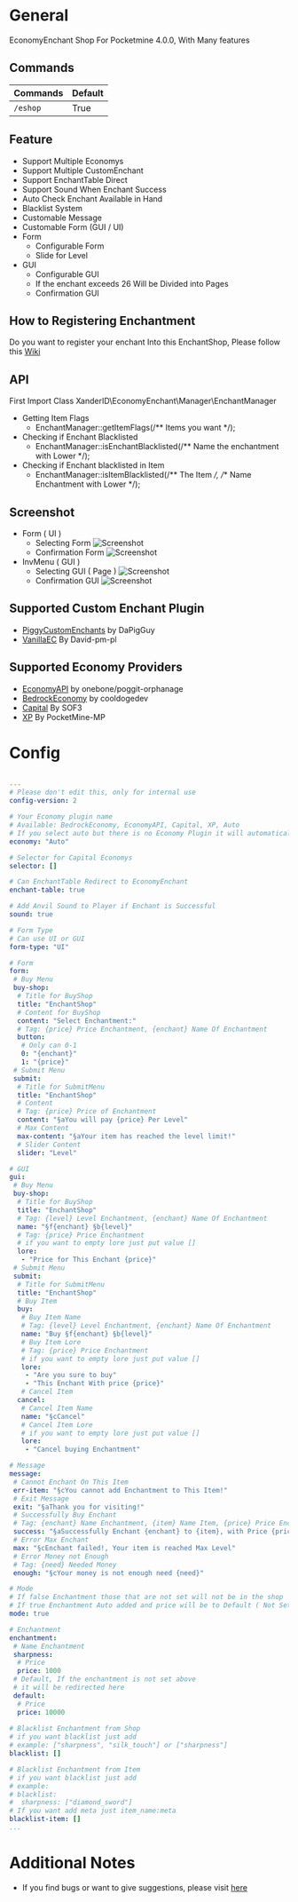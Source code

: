 # General

EconomyEnchant Shop For Pocketmine 4.0.0, With Many features

## Commands

Commands | Default
--- | ---
`/eshop` | True

## Feature
* Support Multiple Economys
* Support Multiple CustomEnchant
* Support EnchantTable Direct
* Support Sound When Enchant Success
* Auto Check Enchant Available in Hand
* Blacklist System
* Customable Message
* Customable Form (GUI / UI)
* Form
  - Configurable Form
  - Slide for Level
* GUI
  - Configurable GUI
  - If the enchant exceeds 26 Will be Divided into Pages
  - Confirmation GUI

## How to Registering Enchantment
Do you want to register your enchant Into this EnchantShop, Please follow this [Wiki](https://github.com/XanderID/EconomyEnchant/wiki/Registering-Enchantment)

## API
First Import Class XanderID\EconomyEnchant\Manager\EnchantManager</br>
- Getting Item Flags
  * EnchantManager::getItemFlags(/** Items you want */);
- Checking if Enchant Blacklisted
  * EnchantManager::isEnchantBlacklisted(/** Name the enchantment with Lower */);
- Checking if Enchant blacklisted in Item
  * EnchantManager::isItemBlacklisted(/** The Item */, /** Name Enchantment with Lower */);

## Screenshot
* Form ( UI )
  - Selecting Form
    ![Screenshot](https://github.com/XanderID/EconomyEnchant/blob/main/.screenshot/Form1.jpg)
  - Confirmation Form
    ![Screenshot](https://github.com/XanderID/EconomyEnchant/blob/main/.screenshot/Form2.jpg)
* InvMenu ( GUI )
  - Selecting GUI ( Page )
    ![Screenshot](https://github.com/XanderID/EconomyEnchant/blob/main/.screenshot/GUI1.jpg)
  - Confirmation GUI
    ![Screenshot](https://github.com/XanderID/EconomyEnchant/blob/main/.screenshot/GUI2.jpg)

## Supported Custom Enchant Plugin
* [PiggyCustomEnchants](https://poggit.pmmp.io/p/PiggyCustomEnchants) by DaPigGuy
* [VanillaEC](https://poggit.pmmp.io/p/VanillaEC/) By David-pm-pl

## Supported Economy Providers

* [EconomyAPI](https://poggit.pmmp.io/p/EconomyAPI) by onebone/poggit-orphanage
* [BedrockEconomy](https://poggit.pmmp.io/p/BedrockEconomy) by cooldogedev
* [Capital](https://poggit.pmmp.io/p/Capital/) By SOF3
* [XP](https://github.com/pmmp/PocketMine-MP) By PocketMine-MP

# Config

``` YAML

---
# Please don't edit this, only for internal use
config-version: 2

# Your Economy plugin name
# Available: BedrockEconomy, EconomyAPI, Capital, XP, Auto
# If you select auto but there is no Economy Plugin it will automatically use XP
economy: "Auto"

# Selector for Capital Economys
selector: []

# Can EnchantTable Redirect to EconomyEnchant
enchant-table: true

# Add Anvil Sound to Player if Enchant is Successful
sound: true

# Form Type
# Can use UI or GUI
form-type: "UI"

# Form
form:
 # Buy Menu
 buy-shop:
  # Title for BuyShop
  title: "EnchantShop"
  # Content for BuyShop
  content: "Select Enchantment:"
  # Tag: {price} Price Enchantment, {enchant} Name Of Enchantment
  button:
   # Only can 0-1
   0: "{enchant}"
   1: "{price}"
 # Submit Menu
 submit:
  # Title for SubmitMenu
  title: "EnchantShop"
  # Content
  # Tag: {price} Price of Enchantment
  content: "§aYou will pay {price} Per Level"
  # Max Content
  max-content: "§aYour item has reached the level limit!"
  # Slider Content
  slider: "Level"

# GUI
gui:
 # Buy Menu
 buy-shop:
  # Title for BuyShop
  title: "EnchantShop"
  # Tag: {level} Level Enchantment, {enchant} Name Of Enchantment
  name: "§f{enchant} §b{level}"
  # Tag: {price} Price Enchantment
  # if you want to empty lore just put value []
  lore:
   - "Price for This Enchant {price}"
 # Submit Menu
 submit:
  # Title for SubmitMenu
  title: "EnchantShop"
  # Buy Item
  buy:
   # Buy Item Name
   # Tag: {level} Level Enchantment, {enchant} Name Of Enchantment
   name: "Buy §f{enchant} §b{level}"
   # Buy Item Lore
   # Tag: {price} Price Enchantment
   # if you want to empty lore just put value []
   lore:
    - "Are you sure to buy"
    - "This Enchant With price {price}"
   # Cancel Item
  cancel:
   # Cancel Item Name
   name: "§cCancel"
   # Cancel Item Lore
   # if you want to empty lore just put value []
   lore:
    - "Cancel buying Enchantment"

# Message
message:
 # Cannot Enchant On This Item
 err-item: "§cYou cannot add Enchantment to This Item!"
 # Exit Message
 exit: "§aThank you for visiting!"
 # Successfully Buy Enchant
 # Tag: {enchant} Name Enchantment, {item} Name Item, {price} Price Enchantment
 success: "§aSuccessfully Enchant {enchant} to {item}, with Price {price}"
 # Error Max Enchant
 max: "§cEnchant failed!, Your item is reached Max Level"
 # Error Money not Enough
 # Tag: {need} Needed Money
 enough: "§cYour money is not enough need {need}"

# Mode
# If false Enchantment those that are not set will not be in the shop
# If true Enchantment Auto added and price will be to Default ( Not Setted )
mode: true

# Enchantment
enchantment:
 # Name Enchantment
 sharpness:
  # Price
  price: 1000
 # Default, If the enchantment is not set above
 # it will be redirected here
 default:
  # Price
  price: 10000
  
# Blacklist Enchantment from Shop
# if you want blacklist just add
# example: ["sharpness", "silk_touch"] or ["sharpness"]
blacklist: []

# Blacklist Enchantment from Item
# if you want blacklist just add
# example: 
# blacklist:
#  sharpness: ["diamond_sword"]
# If you want add meta just item_name:meta
blacklist-item: []
...

```

# Additional Notes

- If you find bugs or want to give suggestions, please visit [here](https://github.com/XanderID/EconomyEnchant/issues)
